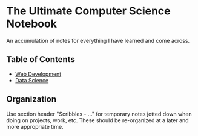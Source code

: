 # The Ultimate Computer Science Notebook

An accumulation of notes for everything I have learned and come across. 

Table of Contents
---

- [Web Development](./web-development)
- [Data Science](./data-science)

## Organization
Use section header "Scribbles - ..." for temporary notes jotted down when doing on projects, work, etc. These should be re-organized at a later and more appropriate time.
